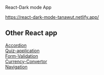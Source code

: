 React-Dark mode App

https://react-dark-mode-tanawut.netlify.app/

## Other React app

[Accordion](https://github.com/Josephsavesafe/React-Accordion)\
[Quiz-application](https://github.com/Josephsavesafe/React-quiz-application)\
[Form-Validation](https://github.com/Josephsavesafe/React-form-validation)\
[Currency-Convertor ](https://github.com/Josephsavesafe/React-quiz-application)\
[Navigation ](https://github.com/Josephsavesafe/React-quiz-application)


